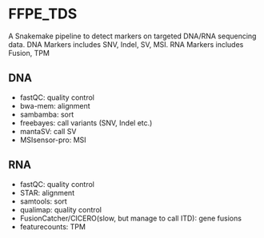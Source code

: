 # FFPE_TDS
A Snakemake pipeline to detect markers on targeted DNA/RNA sequencing data. DNA Markers includes SNV, Indel, SV, MSI. RNA Markers includes Fusion, TPM


## DNA
- fastQC: quality control
- bwa-mem: alignment
- sambamba: sort
- freebayes: call variants (SNV, Indel etc.)
- mantaSV: call SV
- MSIsensor-pro: MSI


## RNA
- fastQC: quality control
- STAR: alignment
- samtools: sort
- qualimap: quality control
- FusionCatcher/CICERO(slow, but manage to call ITD): gene fusions
- featurecounts: TPM
